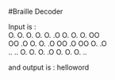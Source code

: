 #Braille Decoder

Input is : <br />
O. O. O. O. O. .O O. O. O. OO <br />
OO .O O. O. .O OO .O OO O. .O <br />
.. .. O. O. O. .O O. O. O. ..

and output is :
helloword
